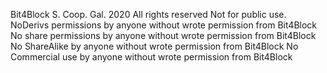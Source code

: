 Bit4Block S. Coop. Gal. 2020 All rights reserved
Not for public use. 
NoDerivs permissions by anyone without wrote permission from Bit4Block
No share permissions by anyone without wrote permission from Bit4Block
No ShareAlike by anyone without wrote permission from Bit4Block
No Commercial use by anyone without wrote permission from Bit4Block
